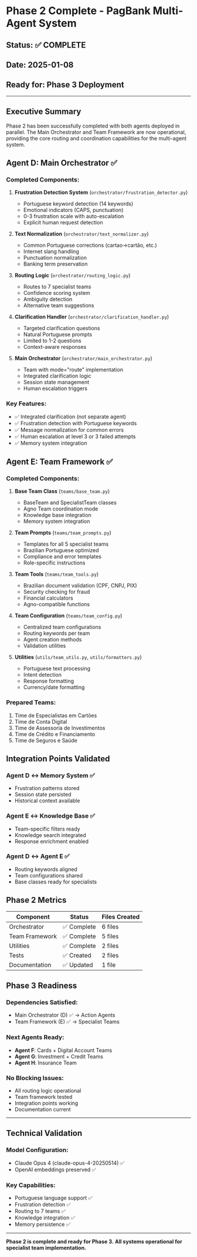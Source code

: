 # Phase 2 Complete - PagBank Multi-Agent System

## Status: ✅ COMPLETE
## Date: 2025-01-08
## Ready for: Phase 3 Deployment

---

## Executive Summary

Phase 2 has been successfully completed with both agents deployed in parallel. The Main Orchestrator and Team Framework are now operational, providing the core routing and coordination capabilities for the multi-agent system.

## Agent D: Main Orchestrator ✅

### Completed Components:
1. **Frustration Detection System** (`orchestrator/frustration_detector.py`)
   - Portuguese keyword detection (14 keywords)
   - Emotional indicators (CAPS, punctuation)
   - 0-3 frustration scale with auto-escalation
   - Explicit human request detection

2. **Text Normalization** (`orchestrator/text_normalizer.py`)
   - Common Portuguese corrections (cartao→cartão, etc.)
   - Internet slang handling
   - Punctuation normalization
   - Banking term preservation

3. **Routing Logic** (`orchestrator/routing_logic.py`)
   - Routes to 7 specialist teams
   - Confidence scoring system
   - Ambiguity detection
   - Alternative team suggestions

4. **Clarification Handler** (`orchestrator/clarification_handler.py`)
   - Targeted clarification questions
   - Natural Portuguese prompts
   - Limited to 1-2 questions
   - Context-aware responses

5. **Main Orchestrator** (`orchestrator/main_orchestrator.py`)
   - Team with mode="route" implementation
   - Integrated clarification logic
   - Session state management
   - Human escalation triggers

### Key Features:
- ✅ Integrated clarification (not separate agent)
- ✅ Frustration detection with Portuguese keywords
- ✅ Message normalization for common errors
- ✅ Human escalation at level 3 or 3 failed attempts
- ✅ Memory system integration

## Agent E: Team Framework ✅

### Completed Components:
1. **Base Team Class** (`teams/base_team.py`)
   - BaseTeam and SpecialistTeam classes
   - Agno Team coordination mode
   - Knowledge base integration
   - Memory system integration

2. **Team Prompts** (`teams/team_prompts.py`)
   - Templates for all 5 specialist teams
   - Brazilian Portuguese optimized
   - Compliance and error templates
   - Role-specific instructions

3. **Team Tools** (`teams/team_tools.py`)
   - Brazilian document validation (CPF, CNPJ, PIX)
   - Security checking for fraud
   - Financial calculators
   - Agno-compatible functions

4. **Team Configuration** (`teams/team_config.py`)
   - Centralized team configurations
   - Routing keywords per team
   - Agent creation methods
   - Validation utilities

5. **Utilities** (`utils/team_utils.py`, `utils/formatters.py`)
   - Portuguese text processing
   - Intent detection
   - Response formatting
   - Currency/date formatting

### Prepared Teams:
1. Time de Especialistas em Cartões
2. Time de Conta Digital
3. Time de Assessoria de Investimentos
4. Time de Crédito e Financiamento
5. Time de Seguros e Saúde

## Integration Points Validated

### Agent D ↔ Memory System ✅
- Frustration patterns stored
- Session state persisted
- Historical context available

### Agent E ↔ Knowledge Base ✅
- Team-specific filters ready
- Knowledge search integrated
- Response enrichment enabled

### Agent D ↔ Agent E ✅
- Routing keywords aligned
- Team configurations shared
- Base classes ready for specialists

## Phase 2 Metrics

| Component | Status | Files Created |
|-----------|--------|---------------|
| Orchestrator | ✅ Complete | 6 files |
| Team Framework | ✅ Complete | 5 files |
| Utilities | ✅ Complete | 2 files |
| Tests | ✅ Created | 2 files |
| Documentation | ✅ Updated | 1 file |

## Phase 3 Readiness

### Dependencies Satisfied:
- Main Orchestrator (D) ✅ → Action Agents
- Team Framework (E) ✅ → Specialist Teams

### Next Agents Ready:
- **Agent F**: Cards + Digital Account Teams
- **Agent G**: Investment + Credit Teams
- **Agent H**: Insurance Team

### No Blocking Issues:
- All routing logic operational
- Team framework tested
- Integration points working
- Documentation current

---

## Technical Validation

### Model Configuration:
- Claude Opus 4 (claude-opus-4-20250514) ✅
- OpenAI embeddings preserved ✅

### Key Capabilities:
- Portuguese language support ✅
- Frustration detection ✅
- Routing to 7 teams ✅
- Knowledge integration ✅
- Memory persistence ✅

---

**Phase 2 is complete and ready for Phase 3.**
**All systems operational for specialist team implementation.**